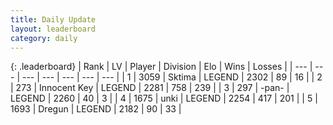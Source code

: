 ```yaml
---
title: Daily Update
layout: leaderboard
category: daily
---
```


{: .leaderboard}
| Rank | LV | Player | Division | Elo | Wins | Losses |
| --- | --- | --- | --- | --- | --- | --- |
| <span data-change="0">1</span> | 3059 | <span title="ID: 353063">Sktima</span> | LEGEND | <span data-change="0">2302</span> | <span data-change="0">89</span> | <span data-change="0">16</span> |
| <span data-change="1">2</span> | 273 | <span title="ID: 773025">Innocent Key</span> | LEGEND | <span data-change="27">2281</span> | <span data-change="21">758</span> | <span data-change="5">239</span> |
| <span data-change="2">3</span> | 297 | <span title="ID: 719486">-pan-</span> | LEGEND | <span data-change="79">2260</span> | <span data-change="11">40</span> | <span data-change="0">3</span> |
| <span data-change="-2">4</span> | 1675 | <span title="ID: 692745">unki</span> | LEGEND | <span data-change="-14">2254</span> | <span data-change="23">417</span> | <span data-change="9">201</span> |
| <span data-change="-1">5</span> | 1693 | <span title="ID: 337810">Dregun</span> | LEGEND | <span data-change="0">2182</span> | <span data-change="0">90</span> | <span data-change="0">33</span> |